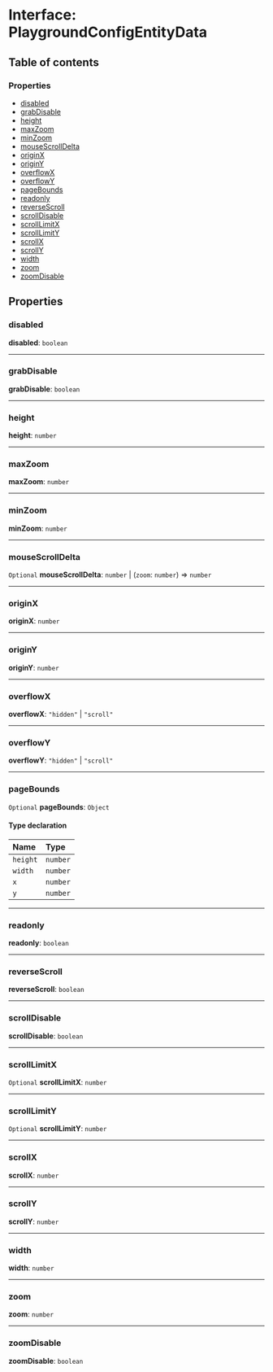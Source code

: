 # Interface: PlaygroundConfigEntityData

## Table of contents

### Properties

* [disabled](/auto-docs/core/interfaces/PlaygroundConfigEntityData.md#disabled)
* [grabDisable](/auto-docs/core/interfaces/PlaygroundConfigEntityData.md#grabdisable)
* [height](/auto-docs/core/interfaces/PlaygroundConfigEntityData.md#height)
* [maxZoom](/auto-docs/core/interfaces/PlaygroundConfigEntityData.md#maxzoom)
* [minZoom](/auto-docs/core/interfaces/PlaygroundConfigEntityData.md#minzoom)
* [mouseScrollDelta](/auto-docs/core/interfaces/PlaygroundConfigEntityData.md#mousescrolldelta)
* [originX](/auto-docs/core/interfaces/PlaygroundConfigEntityData.md#originx)
* [originY](/auto-docs/core/interfaces/PlaygroundConfigEntityData.md#originy)
* [overflowX](/auto-docs/core/interfaces/PlaygroundConfigEntityData.md#overflowx)
* [overflowY](/auto-docs/core/interfaces/PlaygroundConfigEntityData.md#overflowy)
* [pageBounds](/auto-docs/core/interfaces/PlaygroundConfigEntityData.md#pagebounds)
* [readonly](/auto-docs/core/interfaces/PlaygroundConfigEntityData.md#readonly)
* [reverseScroll](/auto-docs/core/interfaces/PlaygroundConfigEntityData.md#reversescroll)
* [scrollDisable](/auto-docs/core/interfaces/PlaygroundConfigEntityData.md#scrolldisable)
* [scrollLimitX](/auto-docs/core/interfaces/PlaygroundConfigEntityData.md#scrolllimitx)
* [scrollLimitY](/auto-docs/core/interfaces/PlaygroundConfigEntityData.md#scrolllimity)
* [scrollX](/auto-docs/core/interfaces/PlaygroundConfigEntityData.md#scrollx)
* [scrollY](/auto-docs/core/interfaces/PlaygroundConfigEntityData.md#scrolly)
* [width](/auto-docs/core/interfaces/PlaygroundConfigEntityData.md#width)
* [zoom](/auto-docs/core/interfaces/PlaygroundConfigEntityData.md#zoom)
* [zoomDisable](/auto-docs/core/interfaces/PlaygroundConfigEntityData.md#zoomdisable)

## Properties

### disabled

**disabled**: `boolean`

***

### grabDisable

**grabDisable**: `boolean`

***

### height

**height**: `number`

***

### maxZoom

**maxZoom**: `number`

***

### minZoom

**minZoom**: `number`

***

### mouseScrollDelta

`Optional` **mouseScrollDelta**: `number` | (`zoom`: `number`) => `number`

***

### originX

**originX**: `number`

***

### originY

**originY**: `number`

***

### overflowX

**overflowX**: `"hidden"` | `"scroll"`

***

### overflowY

**overflowY**: `"hidden"` | `"scroll"`

***

### pageBounds

`Optional` **pageBounds**: `Object`

#### Type declaration

| Name | Type |
| :------ | :------ |
| `height` | `number` |
| `width` | `number` |
| `x` | `number` |
| `y` | `number` |

***

### readonly

**readonly**: `boolean`

***

### reverseScroll

**reverseScroll**: `boolean`

***

### scrollDisable

**scrollDisable**: `boolean`

***

### scrollLimitX

`Optional` **scrollLimitX**: `number`

***

### scrollLimitY

`Optional` **scrollLimitY**: `number`

***

### scrollX

**scrollX**: `number`

***

### scrollY

**scrollY**: `number`

***

### width

**width**: `number`

***

### zoom

**zoom**: `number`

***

### zoomDisable

**zoomDisable**: `boolean`
